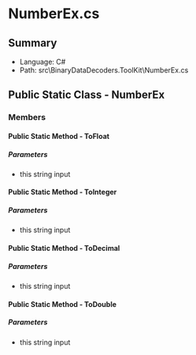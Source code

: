 ﻿# NumberEx.cs

## Summary

* Language: C#
* Path: src\BinaryDataDecoders.ToolKit\NumberEx.cs

## Public Static Class - NumberEx

### Members

#### Public Static Method - ToFloat

#####  Parameters

 - this string input 

#### Public Static Method - ToInteger

#####  Parameters

 - this string input 

#### Public Static Method - ToDecimal

#####  Parameters

 - this string input 

#### Public Static Method - ToDouble

#####  Parameters

 - this string input 

